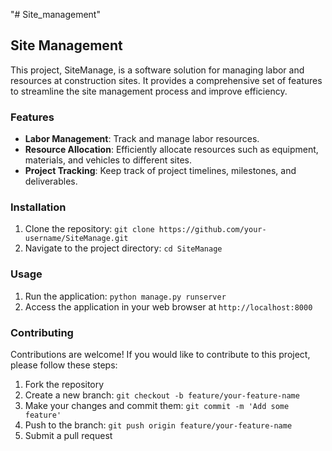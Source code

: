 "# Site_management" 
## Site Management

This project, SiteManage, is a software solution for managing labor and resources at construction sites. It provides a comprehensive set of features to streamline the site management process and improve efficiency.

### Features

- **Labor Management**: Track and manage labor resources. 
- **Resource Allocation**: Efficiently allocate resources such as equipment, materials, and vehicles to different sites.
- **Project Tracking**: Keep track of project timelines, milestones, and deliverables.

### Installation

1. Clone the repository: `git clone https://github.com/your-username/SiteManage.git`
2. Navigate to the project directory: `cd SiteManage`


### Usage

1. Run the application: `python manage.py runserver`
2. Access the application in your web browser at `http://localhost:8000`

### Contributing

Contributions are welcome! If you would like to contribute to this project, please follow these steps:

1. Fork the repository
2. Create a new branch: `git checkout -b feature/your-feature-name`
3. Make your changes and commit them: `git commit -m 'Add some feature'`
4. Push to the branch: `git push origin feature/your-feature-name`
5. Submit a pull request

